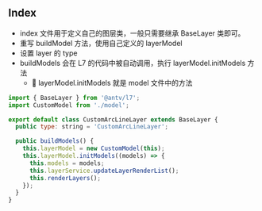 ## Index

- index 文件用于定义自己的图层类，一般只需要继承 BaseLayer 类即可。
- 重写 buildModel 方法，使用自己定义的 layerModel
- 设置 layer 的 type
- buildModels 会在 L7 的代码中被自动调用，执行 layerModel.initModels 方法
  - 🌟 layerModel.initModels 就是 model 文件中的方法

```js
import { BaseLayer } from '@antv/l7';
import CustomModel from './model';

export default class CustomArcLineLayer extends BaseLayer {
  public type: string = 'CustomArcLineLayer';

  public buildModels() {
    this.layerModel = new CustomModel(this);
    this.layerModel.initModels((models) => {
      this.models = models;
      this.layerService.updateLayerRenderList();
      this.renderLayers();
    });
  }
}

```
